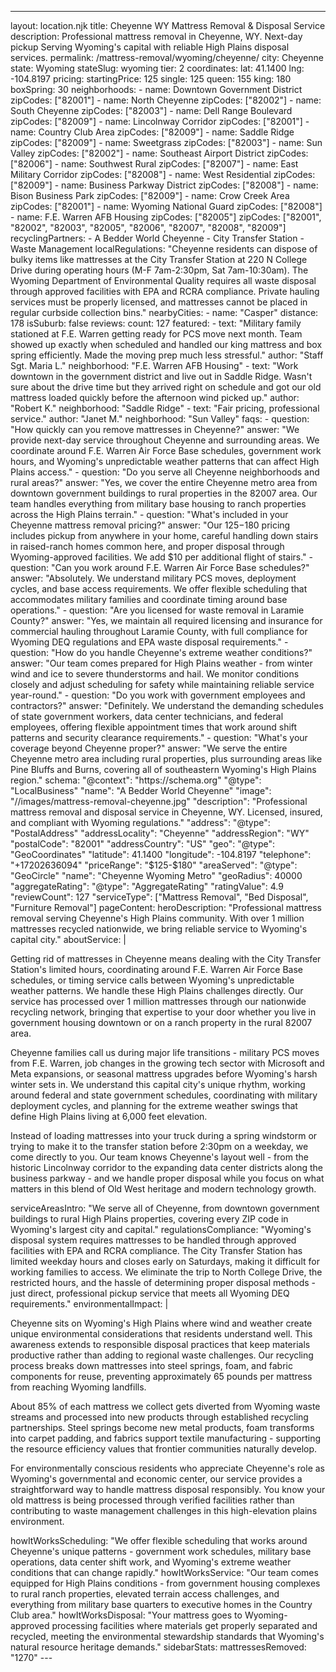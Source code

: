 ---
layout: location.njk
title: Cheyenne WY Mattress Removal & Disposal Service
description: Professional mattress removal in Cheyenne, WY. Next-day pickup Serving Wyoming's capital with reliable High Plains disposal services.
permalink: /mattress-removal/wyoming/cheyenne/
city: Cheyenne state: Wyoming stateSlug: wyoming tier: 2 coordinates: lat: 41.1400 lng: -104.8197 pricing: startingPrice: 125 single: 125 queen: 155 king: 180 boxSpring: 30 neighborhoods: - name: Downtown Government District zipCodes: ["82001"] - name: North Cheyenne zipCodes: ["82002"] - name: South Cheyenne zipCodes: ["82003"] - name: Dell Range Boulevard zipCodes: ["82009"] - name: Lincolnway Corridor zipCodes: ["82001"] - name: Country Club Area zipCodes: ["82009"] - name: Saddle Ridge zipCodes: ["82009"] - name: Sweetgrass zipCodes: ["82003"] - name: Sun Valley zipCodes: ["82002"] - name: Southeast Airport District zipCodes: ["82006"] - name: Southwest Rural zipCodes: ["82007"] - name: East Military Corridor zipCodes: ["82008"] - name: West Residential zipCodes: ["82009"] - name: Business Parkway District zipCodes: ["82008"] - name: Bison Business Park zipCodes: ["82009"] - name: Crow Creek Area zipCodes: ["82001"] - name: Wyoming National Guard zipCodes: ["82008"] - name: F.E. Warren AFB Housing zipCodes: ["82005"] zipCodes: ["82001", "82002", "82003", "82005", "82006", "82007", "82008", "82009"] recyclingPartners: - A Bedder World Cheyenne - City Transfer Station - Waste Management localRegulations: "Cheyenne residents can dispose of bulky items like mattresses at the City Transfer Station at 220 N College Drive during operating hours (M-F 7am-2:30pm, Sat 7am-10:30am). The Wyoming Department of Environmental Quality requires all waste disposal through approved facilities with EPA and RCRA compliance. Private hauling services must be properly licensed, and mattresses cannot be placed in regular curbside collection bins." nearbyCities: - name: "Casper" distance: 178 isSuburb: false reviews: count: 127 featured: - text: "Military family stationed at F.E. Warren getting ready for PCS move next month. Team showed up exactly when scheduled and handled our king mattress and box spring efficiently. Made the moving prep much less stressful." author: "Staff Sgt. Maria L." neighborhood: "F.E. Warren AFB Housing" - text: "Work downtown in the government district and live out in Saddle Ridge. Wasn't sure about the drive time but they arrived right on schedule and got our old mattress loaded quickly before the afternoon wind picked up." author: "Robert K." neighborhood: "Saddle Ridge" - text: "Fair pricing, professional service." author: "Janet M." neighborhood: "Sun Valley" faqs: - question: "How quickly can you remove mattresses in Cheyenne?" answer: "We provide next-day service throughout Cheyenne and surrounding areas. We coordinate around F.E. Warren Air Force Base schedules, government work hours, and Wyoming's unpredictable weather patterns that can affect High Plains access." - question: "Do you serve all Cheyenne neighborhoods and rural areas?" answer: "Yes, we cover the entire Cheyenne metro area from downtown government buildings to rural properties in the 82007 area. Our team handles everything from military base housing to ranch properties across the High Plains terrain." - question: "What's included in your Cheyenne mattress removal pricing?" answer: "Our $125-$180 pricing includes pickup from anywhere in your home, careful handling down stairs in raised-ranch homes common here, and proper disposal through Wyoming-approved facilities. We add $10 per additional flight of stairs." - question: "Can you work around F.E. Warren Air Force Base schedules?" answer: "Absolutely. We understand military PCS moves, deployment cycles, and base access requirements. We offer flexible scheduling that accommodates military families and coordinate timing around base operations." - question: "Are you licensed for waste removal in Laramie County?" answer: "Yes, we maintain all required licensing and insurance for commercial hauling throughout Laramie County, with full compliance for Wyoming DEQ regulations and EPA waste disposal requirements." - question: "How do you handle Cheyenne's extreme weather conditions?" answer: "Our team comes prepared for High Plains weather - from winter wind and ice to severe thunderstorms and hail. We monitor conditions closely and adjust scheduling for safety while maintaining reliable service year-round." - question: "Do you work with government employees and contractors?" answer: "Definitely. We understand the demanding schedules of state government workers, data center technicians, and federal employees, offering flexible appointment times that work around shift patterns and security clearance requirements." - question: "What's your coverage beyond Cheyenne proper?" answer: "We serve the entire Cheyenne metro area including rural properties, plus surrounding areas like Pine Bluffs and Burns, covering all of southeastern Wyoming's High Plains region." schema: "@context": "https://schema.org" "@type": "LocalBusiness" "name": "A Bedder World Cheyenne" "image": "//images/mattress-removal-cheyenne.jpg" "description": "Professional mattress removal and disposal service in Cheyenne, WY. Licensed, insured, and compliant with Wyoming regulations." "address": "@type": "PostalAddress" "addressLocality": "Cheyenne" "addressRegion": "WY" "postalCode": "82001" "addressCountry": "US" "geo": "@type": "GeoCoordinates" "latitude": 41.1400 "longitude": -104.8197 "telephone": "+17202636094" "priceRange": "$125-$180" "areaServed": "@type": "GeoCircle" "name": "Cheyenne Wyoming Metro" "geoRadius": 40000 "aggregateRating": "@type": "AggregateRating" "ratingValue": 4.9 "reviewCount": 127 "serviceType": ["Mattress Removal", "Bed Disposal", "Furniture Removal"] pageContent: heroDescription: "Professional mattress removal serving Cheyenne's High Plains community. With over 1 million mattresses recycled nationwide, we bring reliable service to Wyoming's capital city." aboutService: | <p>Getting rid of mattresses in Cheyenne means dealing with the City Transfer Station's limited hours, coordinating around F.E. Warren Air Force Base schedules, or timing service calls between Wyoming's unpredictable weather patterns. We handle these High Plains challenges directly. Our service has processed over 1 million mattresses through our nationwide recycling network, bringing that expertise to your door whether you live in government housing downtown or on a ranch property in the rural 82007 area.</p> <p>Cheyenne families call us during major life transitions - military PCS moves from F.E. Warren, job changes in the growing tech sector with Microsoft and Meta expansions, or seasonal mattress upgrades before Wyoming's harsh winter sets in. We understand this capital city's unique rhythm, working around federal and state government schedules, coordinating with military deployment cycles, and planning for the extreme weather swings that define High Plains living at 6,000 feet elevation.</p> <p>Instead of loading mattresses into your truck during a spring windstorm or trying to make it to the transfer station before 2:30pm on a weekday, we come directly to you. Our team knows Cheyenne's layout well - from the historic Lincolnway corridor to the expanding data center districts along the business parkway - and we handle proper disposal while you focus on what matters in this blend of Old West heritage and modern technology growth.</p> serviceAreasIntro: "We serve all of Cheyenne, from downtown government buildings to rural High Plains properties, covering every ZIP code in Wyoming's largest city and capital." regulationsCompliance: "Wyoming's disposal system requires mattresses to be handled through approved facilities with EPA and RCRA compliance. The City Transfer Station has limited weekday hours and closes early on Saturdays, making it difficult for working families to access. We eliminate the trip to North College Drive, the restricted hours, and the hassle of determining proper disposal methods - just direct, professional pickup service that meets all Wyoming DEQ requirements." environmentalImpact: | <p>Cheyenne sits on Wyoming's High Plains where wind and weather create unique environmental considerations that residents understand well. This awareness extends to responsible disposal practices that keep materials productive rather than adding to regional waste challenges. Our recycling process breaks down mattresses into steel springs, foam, and fabric components for reuse, preventing approximately 65 pounds per mattress from reaching Wyoming landfills.</p> <p>About 85% of each mattress we collect gets diverted from Wyoming waste streams and processed into new products through established recycling partnerships. Steel springs become new metal products, foam transforms into carpet padding, and fabrics support textile manufacturing - supporting the resource efficiency values that frontier communities naturally develop.</p> <p>For environmentally conscious residents who appreciate Cheyenne's role as Wyoming's governmental and economic center, our service provides a straightforward way to handle mattress disposal responsibly. You know your old mattress is being processed through verified facilities rather than contributing to waste management challenges in this high-elevation plains environment.</p> howItWorksScheduling: "We offer flexible scheduling that works around Cheyenne's unique patterns - government work schedules, military base operations, data center shift work, and Wyoming's extreme weather conditions that can change rapidly." howItWorksService: "Our team comes equipped for High Plains conditions - from government housing complexes to rural ranch properties, elevated terrain access challenges, and everything from military base quarters to executive homes in the Country Club area." howItWorksDisposal: "Your mattress goes to Wyoming-approved processing facilities where materials get properly separated and recycled, meeting the environmental stewardship standards that Wyoming's natural resource heritage demands." sidebarStats: mattressesRemoved: "1270" ---